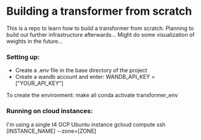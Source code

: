 # Building a transformer from scratch

This is a repo to learn how to build a transformer from scratch. Planning to build out further infrastructure afterwards...
Might do some visualization of weights in the future...

### Setting up:
- Create a .env file in the base directory of the project
- Create a wandb account and enter: WANDB_API_KEY = ["YOUR_API_KEY"]

To create the environment:
make all
conda activate transformer_env



### Running on cloud instances:
I'm using a single t4 GCP Ubuntu instance
gcloud compute ssh [INSTANCE_NAME] --zone=[ZONE]
